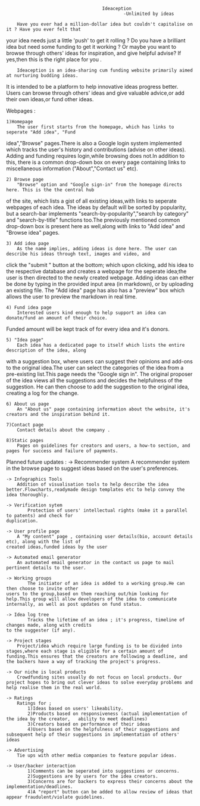 
										Ideaception
												-Unlimited by ideas

		Have you ever had a million-dollar idea but couldn't capitalise on it ? Have you ever felt that
your idea needs just a little 'push' to get it rolling ? Do you have a brilliant idea but need some funding to get it working ? Or maybe you want to browse through others' ideas for inspiration, and give helpful advise? If yes,then this is the right place for you .

		Ideaception is an idea-sharing cum funding website primarily aimed at nurturing budding ideas.
It is intended to be a platform to help innovative ideas progress better. Users can browse through others' ideas and give valuable advice,or add their own ideas,or fund other ideas.


Webpages :

	1)Homepage
		The user first starts from the homepage, which has links to seperate "Add idea", "Fund
idea","Browse" pages.There is also a Google login system implemented which tracks the user's history and contributions (advise on other ideas). Adding and funding requires login,while browsing does not.In addition to this, there is a common drop-down box on every page containing links to miscellaneous information ("About","Contact us" etc).

	2) Browse page
		"Browse" option and "Google sign-in" from the homepage directs here. This is the the central hub
of the site, which lists a gist of all existing ideas,with links to seperate webpages of each idea. The ideas by default will be sorted by popularity, but a search-bar implements "search-by-popularity","search by category" and "search-by-title" functions too.The previously mentioned common drop-down box is present here as well,along with links to "Add idea" and "Browse idea" pages.

	3) Add idea page
		As the name implies, adding ideas is done here. The user can describe his ideas through text, images and video, and
click the "submit " button at the bottom; which upon clicking, add his idea to the respective database and creates a webpage for the seperate idea;the user is then directed to the newly created webpage. Adding ideas can either be done by typing in the provided input area (in markdown), or by uploading an existing file. The "Add idea" page has also has a "preview" box which allows the user to preview the markdown in real time.

	4) Fund idea page
		Interested users kind enough to help support an idea can donate/fund an amount of their choice.
Funded amount will be kept track of for every idea and it's donors.


	5) "Idea page"
		Each idea has a dedicated page to itself which lists the entire description of the idea, along
with a suggestion box, where users can suggest their opinions and add-ons to the original idea.The user can select the categories of the idea from a pre-existing list.This page needs the "Google sign in". The original proposer of the idea views all the suggestions and decides the helpfulness of the suggestion. He can then choose to add the suggestion to the original idea, creating a log for the change.

	6) About us page
		An "About us" page containing information about the website, it's creators and the inspiration behind it.

	7)Contact page
		Contact details about the company .

	8)Static pages
		Pages on guidelines for creators and users, a how-to section, and pages for success and failure of payments.



Planned future updates :
	-> Recommender system
		A recommender system in the browse page to suggest ideas based on the user's preferences.

	-> Infographics Tools
		Addition of visualisation tools to help describe the idea better.Flowcharts,readymade design templates etc to help convey the idea thoroughly.

	-> Verification sytem
			Protection of users' intellectual rights (make it a parallel to patents) and check for
	duplication.

	-> User profile page
		A "My content" page , containing user details(bio, account details etc), along with the list of
	created ideas,funded ideas by the user

	-> Automated email generator
		An automated email generator in the contact us page to mail pertinent details to the user.

	-> Working groups
			The initiator of an idea is added to a working group.He can then choose to invite other
	users to the group,based on them reaching out/him looking for help.This group will allow developers of the idea to communicate internally, as well as post updates on fund status.

	-> Idea log tree
			Tracks the lifetime of an idea ; it's progress, timeline of changes made, along with credits
	to the suggester (if any).

	-> Project stages
		Project/idea which require large funding is to be divided into stages,where each stage is eligible for a certain amount of funding.This ensures that the creators are following a deadline, and the backers have a way of tracking the project's progress.

	-> Our niche is local products
		Crowdfunding sites usually do not focus on local products. Our project hopes to bring out clever ideas to solve everyday problems and help realise them in the real world.

	-> Ratings
		Ratings for ;
			1)Ideas based on users' likeability.
			2)Products based on responsiveness (actual implementation of the idea by the creator, 	ability to meet deadlines)
			3)Creators based on performance of their ideas
			4)Users based on the helpfulness of their suggestions and subsequent help of their suggestions in implementation of others' ideas

	-> Advertising
		Tie ups with other media companies to feature popular ideas.

	-> User/backer interaction
			1)Comments can be seperated into suggestions or concerns.
			2)Suggestions are by users for the idea creators.
			3)Concerns are for backers to express their concerns about the implementation/deadlines.
			4)A "report" button can be added to allow review of ideas that appear fraudulent/violate guidelines.
